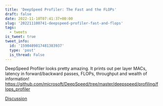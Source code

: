 ```yaml
---
title: 'DeepSpeed Profiler: The Fast and the FLOPs'
draft: false
date: 2022-11-10T07:41:37+00:00
slug: '202211100741-deepspeed-profiler-fast-and-flops'
tags:
  - tweets
is_tweet: true
tweet_info:
  id: '1590489817481383937'
  type: 'post'
  is_thread: False
---
```




DeepSpeed Profiler looks pretty amazing. It prints out per layer MACs, latency in forward/backward passes, FLOPs, throughput and wealth of information!
 <https://github.com/microsoft/DeepSpeed/tree/master/deepspeed/profiling/flops_profiler>

[Discussion](https://x.com/sytelus/status/1590489817481383937)

